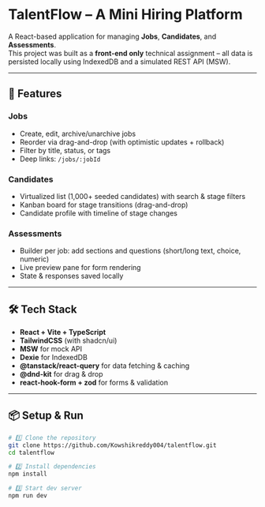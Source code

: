 # TalentFlow – A Mini Hiring Platform

A React-based application for managing **Jobs**, **Candidates**, and **Assessments**.  
This project was built as a **front-end only** technical assignment – all data is persisted locally using IndexedDB and a simulated REST API (MSW).

---

## 🚀 Features

### Jobs
- Create, edit, archive/unarchive jobs  
- Reorder via drag-and-drop (with optimistic updates + rollback)  
- Filter by title, status, or tags  
- Deep links: `/jobs/:jobId`

### Candidates
- Virtualized list (1,000+ seeded candidates) with search & stage filters  
- Kanban board for stage transitions (drag-and-drop)  
- Candidate profile with timeline of stage changes

### Assessments
- Builder per job: add sections and questions (short/long text, choice, numeric)  
- Live preview pane for form rendering  
- State & responses saved locally

---

## 🛠️ Tech Stack

- **React + Vite + TypeScript**
- **TailwindCSS** (with shadcn/ui)
- **MSW** for mock API
- **Dexie** for IndexedDB
- **@tanstack/react-query** for data fetching & caching
- **@dnd-kit** for drag & drop
- **react-hook-form + zod** for forms & validation

---

## 📦 Setup & Run

```bash
# 1️⃣ Clone the repository
git clone https://github.com/Kowshikreddy004/talentflow.git
cd talentflow

# 2️⃣ Install dependencies
npm install

# 3️⃣ Start dev server
npm run dev
